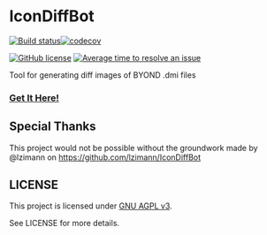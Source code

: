 # IconDiffBot

[![Build status](https://ci.appveyor.com/api/projects/status/fm3sy6mbvxjpo7nj/branch/master?svg=true)](https://ci.appveyor.com/project/tgstation/icondiffbot/branch/master)[![codecov](https://codecov.io/gh/tgstation/IconDiffBot/branch/master/graph/badge.svg)](https://codecov.io/gh/tgstation/IconDiffBot) 

[![GitHub license](https://img.shields.io/github/license/tgstation/IconDiffBot.svg)](https://github.com/tgstation/IconDiffBot/blob/master/LICENSE) [![Average time to resolve an issue](http://isitmaintained.com/badge/resolution/tgstation/IconDiffBot.svg)](http://isitmaintained.com/project/tgstation/IconDiffBot "Average time to resolve an issue") 

Tool for generating diff images of BYOND .dmi files

### [Get It Here!](https://github.com/apps/icondiffbot)

## Special Thanks

This project would not be possible without the groundwork made by @lzimann on https://github.com/lzimann/IconDiffBot

## LICENSE

This project is licensed under [GNU AGPL v3](https://www.gnu.org/licenses/agpl-3.0.html).

See LICENSE for more details.
